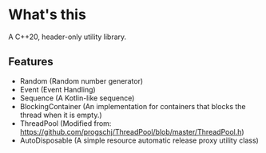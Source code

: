 # What's this
A C++20, header-only utility library.

## Features
- Random (Random number generator)
- Event (Event Handling)
- Sequence (A Kotlin-like sequence)
- BlockingContainer (An implementation for containers that blocks the thread when it is empty.)
- ThreadPool (Modified from: https://github.com/progschj/ThreadPool/blob/master/ThreadPool.h)
- AutoDisposable (A simple resource automatic release proxy utility class)
